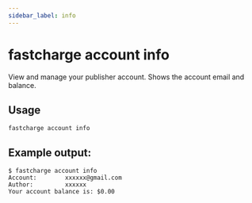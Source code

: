 ```yaml
---
sidebar_label: info
---
```


# fastcharge account info

View and manage your publisher account. Shows the account email and balance.

## Usage

    fastcharge account info

## Example output:
    
    $ fastcharge account info
    Account:        xxxxxx@gmail.com
    Author:         xxxxxx
    Your account balance is: $0.00
